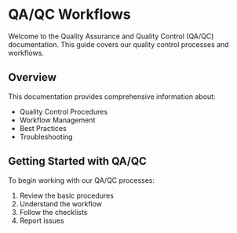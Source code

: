 # QA/QC Workflows

Welcome to the Quality Assurance and Quality Control (QA/QC) documentation. This guide covers our quality control processes and workflows.

## Overview

This documentation provides comprehensive information about:

- Quality Control Procedures
- Workflow Management
- Best Practices
- Troubleshooting

## Getting Started with QA/QC

To begin working with our QA/QC processes:

1. Review the basic procedures
2. Understand the workflow
3. Follow the checklists
4. Report issues 